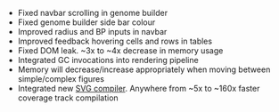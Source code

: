 * Fixed navbar scrolling in genome builder
* Fixed genome builder side bar colour
* Improved radius and BP inputs in navbar
* Improved feedback hovering cells and rows in tables
* Fixed DOM leak. ~3x to ~4x decrease in memory usage
* Integrated GC invocations into rendering pipeline
* Memory will decrease/increase appropriately when moving between simple/complex figures
* Integrated new [SVG compiler](https://github.com/chgibb/ngPlasmid). Anywhere from ~5x to ~160x faster coverage track compilation